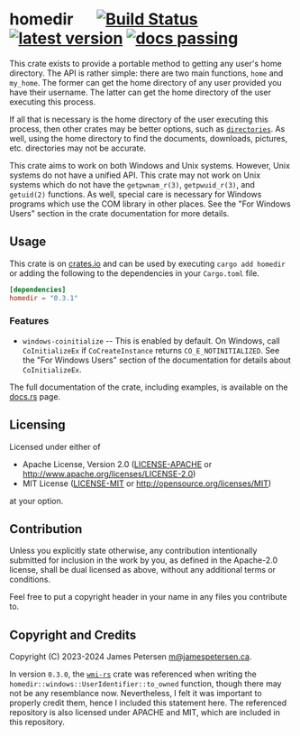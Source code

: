 # homedir &emsp; [![Build Status]][actions] [![latest version]][crates.io] [![docs passing]][docs.rs]

[Build Status]: https://img.shields.io/github/actions/workflow/status/ljtpetersen/homedir/rust.yml
[actions]: https://github.com/ljtpetersen/homedir/actions
[latest version]: https://img.shields.io/crates/v/homedir
[crates.io]: https://crates.io/crates/homedir
[docs passing]: https://img.shields.io/docsrs/homedir
[docs.rs]: https://docs.rs/homedir/latest/homedir/

This crate exists to provide a portable method to getting any user's home
directory. The API is rather simple: there are two main functions,
`home` and `my_home`. The former can get the home directory
of any user provided you have their username. The latter can get the home
directory of the user executing this process.

If all that is necessary is the home directory of the user executing this process,
then other crates may be better options, such as
[`directories`](https://crates.io/crates/directories). As well, using the home directory to find the
documents, downloads, pictures, etc. directories may not be accurate.

This crate aims to work on both Windows and Unix systems. However,
Unix systems do not have a unified API. This crate may not work
on Unix systems which do not have the `getpwnam_r(3)`, `getpwuid_r(3)`,
and `getuid(2)` functions. As well, special care is necessary for Windows
programs which use the COM library in other places. See the "For Windows Users" section
in the crate documentation for more details.

## Usage
This crate is on [crates.io](https://crates.io/crates/homedir) and can be used by executing `cargo add homedir`
or adding the following to the dependencies in your `Cargo.toml` file.

```toml
[dependencies]
homedir = "0.3.1"
```

### Features
 * `windows-coinitialize` -- This is enabled by default. On Windows, call `CoInitializeEx` if `CoCreateInstance` returns `CO_E_NOTINITIALIZED`.
 See the "For Windows Users" section of the documentation for details about `CoInitializeEx`.

The full documentation of the crate, including examples, is available on the [docs.rs](https://docs.rs/homedir) page.

## Licensing
Licensed under either of

 * Apache License, Version 2.0
   ([LICENSE-APACHE](LICENSE-APACHE) or http://www.apache.org/licenses/LICENSE-2.0)
 * MIT License
   ([LICENSE-MIT](LICENSE-MIT) or http://opensource.org/licenses/MIT)

at your option.

## Contribution

Unless you explicitly state otherwise, any contribution intentionally submitted
for inclusion in the work by you, as defined in the Apache-2.0 license, shall
be dual licensed as above, without any additional terms or conditions.

Feel free to put a copyright header in your name in any files you contribute to.

## Copyright and Credits
Copyright (C) 2023-2024 James Petersen <m@jamespetersen.ca>.

In version `0.3.0`, the [`wmi-rs`](https://github.com/ohadravid/wmi-rs) crate was referenced when writing the
`homedir::windows::UserIdentifier::to_owned`
function, though there may not be any resemblance now. Nevertheless, I felt it was important to properly credit them, hence I included
this statement here. The referenced repository is also licensed under APACHE and MIT, which are included in this repository.
